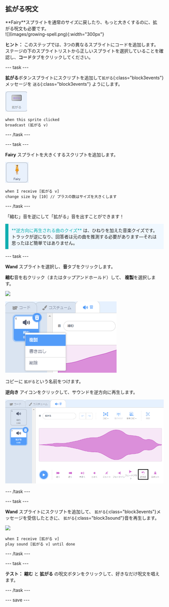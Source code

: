 ## 拡がる呪文

<div style="display: flex; flex-wrap: wrap">
<div style="flex-basis: 200px; flex-grow: 1; margin-right: 15px;">
**Fairy**スプライトを通常のサイズに戻したり、もっと大きくするのに、拡がる呪文も必要です。
</div>
<div>
![](images/growing-spell.png){:width="300px"}
</div>
</div>

**ヒント：** このステップでは、3つの異なるスプライトにコードを追加します。 ステージの下のスプライトリストから正しいスプライトを選択していることを確認し、**コード**タブをクリックしてください。

--- task ---

**拡がる**ボタンスプライトにスクリプトを追加して`拡がる`{:class="block3events"}メッセージを `送る`{:class="block3events"} ようにします。

![](images/grow-icon.png)

```blocks3
when this sprite clicked
broadcast (拡がる v)
```

--- /task ---

--- task ---

**Fairy** スプライトを大きくするスクリプトを追加します。

![](images/fairy-icon.png)

```blocks3
when I receive [拡がる v]
change size by [10] // プラスの数はサイズを大きくします
```

--- /task ---

「縮む」音を逆にして「拡がる」音を出すことができます！

<p style="border-left: solid; border-width:10px; border-color: #0faeb0; background-color: aliceblue; padding: 10px;">
<span style="color: #0faeb0">**逆方向に再生される曲のクイズ**</span> は、ひねりを加えた音楽クイズです。 トラックが逆になり、回答者は元の曲を推測する必要があります—それは思ったほど簡単ではありません。 
</p>

--- task ---

**Wand** スプライトを選択し、**音**タブをクリックします。

**縮む**音を右クリック（またはタップアンドホールド）して、 **複製**を選択します。

![](images/wand-icon.png)

![複製のポップアップメニューを表示している縮む音。](images/duplicate-sound.png)

コピーに `拡がる`という名前をつけます。

**逆向き** アイコンをクリックして、サウンドを逆方向に再生します。

![逆向きアイコンが強調表示された拡がる音。](images/reverse-sound.png)

--- /task ---

--- task ---

**Wand** スプライトにスクリプトを追加して、 `拡がる`{:class="block3events"}メッセージを受信したときに、 `拡がる`{:class="block3sound"}音を再生します。

![](images/wand-icon.png)

```blocks3
when I receive [拡がる v]
play sound [拡がる v] until done
```

--- /task ---

--- task ---

**テスト：** **縮む** と **拡がる** の呪文ボタンをクリックして、好きなだけ呪文を唱えます。

--- /task ---

--- save ---

